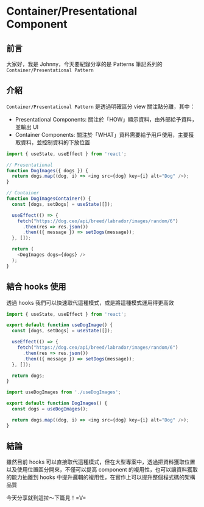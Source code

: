 # Container/Presentational Component

<SocialBlock hashtags="design,pattern,container,presentational" />

## 前言
大家好，我是 Johnny，今天要紀錄分享的是 Patterns 筆記系列的 `Container/Presentational Pattern`


## 介紹
`Container/Presentational Pattern` 是透過明確區分 view 關注點分離，其中：
- Presentational Components: 關注於「HOW」顯示資料，由外部給予資料，並輸出 UI
- Container Components: 關注於「WHAT」資料需要給予用戶使用，主要獲取資料，並控制資料的下放位置

```js
import { useState, useEffect } from 'react';

// Presentational
function DogImages({ dogs }) {
  return dogs.map((dog, i) => <img src={dog} key={i} alt="Dog" />);
}

// Container
function DogImagesContainer() {
  const [dogs, setDogs] = useState([]);

  useEffect(() => {
    fetch("https://dog.ceo/api/breed/labrador/images/random/6")
      .then(res => res.json())
      .then(({ message }) => setDogs(message));
  }, []);

  return (
    <DogImages dogs={dogs} />
  );
}
```


## 結合 hooks 使用
透過 hooks 我們可以快速取代這種模式，或是將這種模式運用得更高效

```js
import { useState, useEffect } from 'react';

export default function useDogImage() {
  const [dogs, setDogs] = useState([]);

  useEffect(() => {
    fetch("https://dog.ceo/api/breed/labrador/images/random/6")
      .then(res => res.json())
      .then(({ message }) => setDogs(message));
  }, []);

  return dogs;
}
```

```js
import useDogImages from './useDogImages';

export default function DogImages() {
  const dogs = useDogImages();

  return dogs.map((dog, i) => <img src={dog} key={i} alt="Dog" />);
}
```

<SocialBlock hashtags="design,pattern,container,presentational" />

## 結論
雖然目前 hooks 可以直接取代這種模式，但在大型專案中，透過把資料獲取位置以及使用位置區分開來，不僅可以提高 component 的複用性，也可以讓資料獲取的能力抽離到 hooks 中提升邏輯的複用性，在實作上可以提升整個程式碼的架構品質

今天分享就到這拉～下篇見！=V=